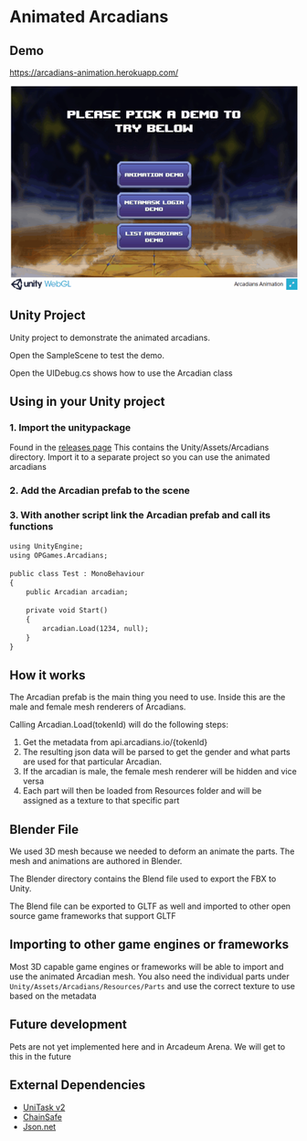 # Animated Arcadians

## Demo

https://arcadians-animation.herokuapp.com/

![Demo](Media/aa-anim-demo.gif)

## Unity Project

Unity project to demonstrate the animated arcadians.

Open the SampleScene to test the demo. 

Open the UIDebug.cs shows how to use the Arcadian class

## Using in your Unity project

### 1. Import the unitypackage
Found in the [releases page](https://github.com/alto-io/arcadians-animation/releases)
This contains the Unity/Assets/Arcadians directory. Import it to a separate project so you can use the animated arcadians

### 2. Add the Arcadian prefab to the scene

### 3. With another script link the Arcadian prefab and call its functions

```
using UnityEngine;
using OPGames.Arcadians;

public class Test : MonoBehaviour
{
	public Arcadian arcadian;

	private void Start()
	{
		arcadian.Load(1234, null); 
	}
}
```

## How it works

The Arcadian prefab is the main thing you need to use. Inside this are the male and female mesh renderers of Arcadians.

Calling Arcadian.Load(tokenId) will do the following steps:

1. Get the metadata from api.arcadians.io/{tokenId}
1. The resulting json data will be parsed to get the gender and what parts are used for that particular Arcadian.
1. If the arcadian is male, the female mesh renderer will be hidden and vice versa
1. Each part will then be loaded from Resources folder and will be assigned as a texture to that specific part

## Blender File

We used 3D mesh because we needed to deform an animate the parts. The mesh and animations are authored in Blender.

The Blender directory contains the Blend file used to export the FBX to Unity.

The Blend file can be exported to GLTF as well and imported to other open source game frameworks that support GLTF

## Importing to other game engines or frameworks

Most 3D capable game engines or frameworks will be able to import and use the animated Arcadian mesh. You also need the individual parts under `Unity/Assets/Arcadians/Resources/Parts` and use the correct texture to use based on the metadata

## Future development

Pets are not yet implemented here and in Arcadeum Arena. We will get to this in the future

## External Dependencies

- [UniTask v2](https://github.com/Cysharp/UniTask)
- [ChainSafe](https://github.com/ChainSafe/web3.unity)
- [Json.net](https://docs.unity3d.com/Packages/com.unity.nuget.newtonsoft-json@3.0/manual/index.html)
